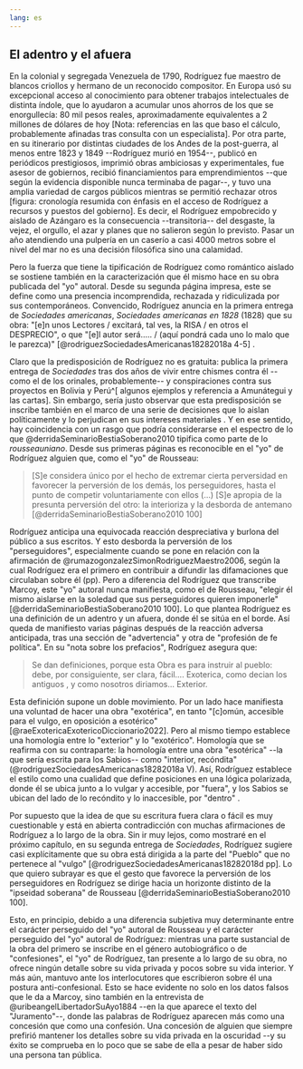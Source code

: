 ```yaml
---
lang: es
---
```


## El adentro y el afuera

En la colonial y segregada Venezuela de 1790, Rodríguez fue maestro de blancos criollos y hermano de un reconocido compositor. En Europa usó su excepcional acceso al conocimiento para obtener trabajos intelectuales de distinta índole, que lo ayudaron a acumular unos ahorros de los que se enorgullecía: 80 mil pesos reales, aproximadamente equivalentes a 2 millones de dólares de hoy [Nota: referencias en las que baso el cálculo, probablemente afinadas tras consulta con un especialista]. Por otra parte, en su itinerario por distintas ciudades de los Andes de la post-guerra, al menos entre 1823 y 1849 --Rodríguez murió en 1954--, publicó en  periódicos prestigiosos, imprimió obras ambiciosas y experimentales, fue asesor de gobiernos, recibió financiamientos para emprendimientos --que según la evidencia disponible nunca terminaba de pagar--,  y tuvo una amplia variedad de cargos públicos mientras se permitió rechazar otros  [figura: cronología resumida con énfasis en el acceso de Rodríguez a recursos y puestos del gobierno]. Es decir, el Rodríguez empobrecido y aislado de Azángaro es la consecuencia --transitoria-- del desgaste, la vejez, el orgullo, el azar y planes que no salieron según lo previsto. Pasar un año atendiendo una pulpería en un caserío a casi 4000 metros sobre el nivel del mar no es una decisión filosófica sino una calamidad.

Pero la fuerza que tiene la tipificación de Rodríguez como romántico aislado se sostiene también en la caracterización que él mismo hace en su obra publicada del "yo" autoral. Desde su segunda página impresa, este se define como una presencia incomprendida, rechazada y ridiculizada por sus contemporáneos. Convencido, Rodríguez anuncia en la primera entrega de *Sociedades americanas*, *Sociedades americanas en 1828* (1828) que su obra: "[e]n unos Lectores / excitará, tal ves, la RISA / en otros el DESPRECIO", o que "[e]l autor será..... / (aquí pondrá cada uno lo malo que le parezca)" [@rodriguezSociedadesAmericanas18282018a 4-5] . 

Claro que la predisposición de Rodríguez no es gratuita: publica la primera entrega de *Sociedades* tras dos años de vivir entre chismes contra él --como el de los orinales, probablemente-- y conspiraciones contra sus proyectos en Bolivia y Perú^[ algunos ejemplos y referencia a Amunátegui y las cartas]. Sin embargo, sería justo observar que esta predisposición se inscribe también en el marco de una serie de decisiones que lo aislan políticamente y lo perjudican en sus intereses materiales . Y en ese sentido, hay coincidencia con un rasgo que podría considerarse en el espectro de lo que @derridaSeminarioBestiaSoberano2010 tipifica como parte de lo *rousseauniano*. Desde sus primeras páginas es reconocible en el "yo" de Rodríguez alguien que, como el "yo" de Rousseau:

>[S]e considera único por el hecho de extremar cierta perversidad en favorecer la perversión de los demás, los perseguidores, hasta el punto de competir voluntariamente con ellos (...) [S]e apropia de la presunta perversión del otro: la interioriza y la desborda de antemano [@derridaSeminarioBestiaSoberano2010 100]

Rodríguez anticipa una equivocada reacción despreciativa y burlona del público a sus escritos. Y esto desborda la perversión de los "perseguidores", especialmente cuando se pone en relación con la afirmación de @rumazogonzalezSimonRodriguezMaestro2006, según la cual  Rodríguez era el primero en contribuir a difundir las difamaciones que circulaban sobre él (pp). Pero a diferencia del Rodríguez que transcribe Marcoy, este "yo" autoral nunca manifiesta, como el de Rousseau, "elegir él mismo aislarse en la soledad que sus perseguidores quieren imponerle" [@derridaSeminarioBestiaSoberano2010 100]. Lo que plantea Rodríguez es una definición de un adentro y un afuera, donde él se sitúa en el borde. Así queda de manifiesto varias páginas después de la reacción adversa anticipada, tras una sección de "advertencia" y otra de "profesión de fe política". En su "nota sobre los prefacios", Rodríguez asegura que:

> Se dan definiciones, porque esta Obra es para instruir al pueblo: debe, por consiguiente, ser clara, fácil…. Exoterica, como decian los antiguos , y como nosotros diriamos... Exterior. 

Esta definición supone un doble movimiento. Por un lado hace manifiesta una voluntad de hacer una obra "exotérica", en tanto "[c]omún, accesible para el vulgo, en oposición a esotérico" [@raeExotericaExotericoDiccionario2022]. Pero al mismo tiempo establece una homología entre lo "exterior" y lo "exotérico". Homología que se reafirma con su contraparte: la homología entre una obra "esotérica" --la que sería escrita para los Sabios-- como "interior, recóndita" (@rodriguezSociedadesAmericanas18282018a V). Así, Rodríguez establece el estilo como una cualidad que define posiciones en una lógica polarizada, donde él se ubica junto a lo vulgar y accesible, por "fuera", y los Sabios se ubican del lado de lo recóndito y lo inaccesible, por "dentro" . 

Por supuesto que la idea de que su escritura fuera clara o fácil es muy cuestionable y está en abierta contradicción con muchas afirmaciones de Rodríguez a lo largo de la obra. Sin ir muy lejos, como mostraré en el próximo capítulo, en su segunda entrega de *Sociedades*, Rodríguez sugiere casi explícitamente que su obra está dirigida a la parte del "Pueblo" que no pertenece al "vulgo" [@rodriguezSociedadesAmericanas18282018d pp]. Lo que quiero subrayar  es que el gesto que favorece la perversión de los perseguidores en Rodríguez se dirige hacia un horizonte distinto de la "ipseidad soberana" de Rousseau [@derridaSeminarioBestiaSoberano2010 100]. 

Esto, en principio, debido a una diferencia subjetiva muy determinante entre el carácter perseguido del "yo" autoral de Rousseau y el carácter perseguido del "yo" autoral de Rodríguez: mientras una parte sustancial de la obra del primero se inscribe en el género autobiográfico o de "confesiones", el "yo" de Rodríguez, tan presente a lo largo de su obra, no ofrece ningún detalle sobre su vida privada y pocos sobre su vida interior. Y más aún, mantuvo ante los interlocutores que escribieron sobre él una postura anti-confesional. Esto se hace evidente no solo en los datos falsos que le da a Marcoy, sino también en la entrevista de @uribeangelLibertadorSuAyo1884 --en la que  aparece el texto del "Juramento"--, donde las palabras de Rodríguez aparecen más como una concesión que como una confesión. Una concesión de alguien que siempre prefirió mantener los detalles sobre su vida privada en la oscuridad --y su éxito se comprueba en lo poco que se sabe de ella a pesar de haber sido una persona tan pública. 